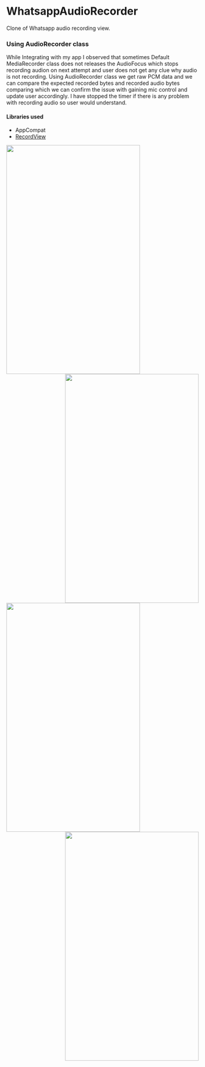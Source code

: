 # WhatsappAudioRecorder
Clone of Whatsapp audio recording view.



### Using AudioRecorder class
While Integrating with my app I observed that sometimes Default MediaRecorder class does not releases the AudioFocus which stops
recording audion on next attempt and user does not get any clue why audio is not recording. Using AudioRecorder class we get raw 
PCM data and we can compare the expected recorded bytes and recorded audio bytes comparing which we can confirm the issue with 
gaining mic control and update user accordingly. I have stopped the timer if there is any problem with recording audio so user 
would understand.



#### Libraries used
* AppCompat
* [RecordView][1]



<a href="url"><img src="https://github.com/nieldeokar/WhatsappAudioRecorder/blob/master/images/recorder_1.png" align="left" height="600" width="350" ></a>

<a href="url"><img src="https://github.com/nieldeokar/WhatsappAudioRecorder/blob/master/images/recorder_2.png" align="right" height="600" width="350" ></a>

<a href="url"><img src="https://github.com/nieldeokar/WhatsappAudioRecorder/blob/master/images/recorder_3.png" align="left" height="600" width="350" ></a>

<a href="url"><img src="https://github.com/nieldeokar/WhatsappAudioRecorder/blob/master/images/recorder_4.png" align="right" height="600" width="350" ></a>


[1]: https://github.com/3llomi/RecordView
